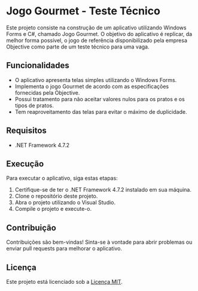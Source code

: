 # Jogo Gourmet - Teste Técnico

Este projeto consiste na construção de um aplicativo utilizando Windows Forms e C#, chamado Jogo Gourmet. O objetivo do aplicativo é replicar, da melhor forma possível, o jogo de referência disponibilizado pela empresa Objective como parte de um teste técnico para uma vaga.

## Funcionalidades

- O aplicativo apresenta telas simples utilizando o Windows Forms.
- Implementa o jogo Gourmet de acordo com as especificações fornecidas pela Objective.
- Possui tratamento para não aceitar valores nulos para os pratos e os tipos de pratos.
- Tem reaproveitamento das telas para evitar o máximo de duplicidade.

## Requisitos

- .NET Framework 4.7.2

## Execução

Para executar o aplicativo, siga estas etapas:

1. Certifique-se de ter o .NET Framework 4.7.2 instalado em sua máquina.
2. Clone o repositório deste projeto.
3. Abra o projeto utilizando o Visual Studio.
4. Compile o projeto e execute-o.

## Contribuição

Contribuições são bem-vindas! Sinta-se à vontade para abrir problemas ou enviar pull requests para melhorar o aplicativo.

## Licença

Este projeto está licenciado sob a [Licença MIT](LICENSE).
